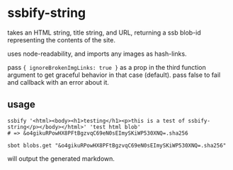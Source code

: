 # ssbify-string

takes an HTML string, title string, and URL, returning a ssb blob-id
representing the contents of the site.

uses node-readability, and imports any images as hash-links.

pass `{ ignoreBrokenImgLinks: true }` as a prop in the third function argument
to get graceful behavior in that case (default). pass false to fail and callback
with an error about it.

## usage

```
ssbify '<html><body><h1>testing</h1><p>this is a test of ssbify-string</p></body></html>' 'test html blob'
# => &o4gikuRPowHX8PFtBgzvqC69eN0sEImySKiWP530XNQ=.sha256
```

```
sbot blobs.get "&o4gikuRPowHX8PFtBgzvqC69eN0sEImySKiWP530XNQ=.sha256"
```

will output the generated markdown.
